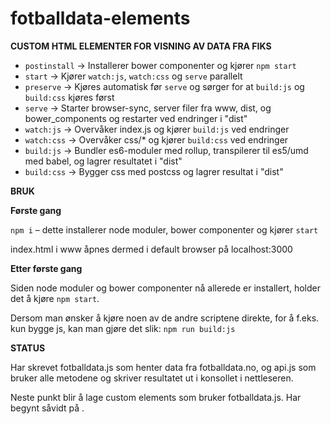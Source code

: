 # fotballdata-elements

**CUSTOM HTML ELEMENTER FOR VISNING AV DATA FRA FIKS**

- `postinstall` -> Installerer bower componenter og kjører `npm start`
- `start` -> Kjører `watch:js`, `watch:css` og `serve` parallelt
- `preserve` -> Kjøres automatisk før `serve` og sørger for at `build:js` og `build:css` kjøres først
- `serve` -> Starter browser-sync, server filer fra www, dist, og bower_components og restarter ved endringer i "dist"
- `watch:js` -> Overvåker index.js og kjører `build:js` ved endringer
- `watch:css` -> Overvåker css/* og kjører `build:css` ved endringer
- `build:js` -> Bundler es6-moduler med rollup, transpilerer til es5/umd med babel, og lagrer resultatet i "dist"
- `build:css` -> Bygger css med postcss og lagrer resultat i "dist"

**BRUK**

**Første gang**

`npm i` – dette installerer node moduler, bower componenter og kjører `start`

index.html i www åpnes dermed i default browser på localhost:3000

**Etter første gang**

Siden node moduler og bower componenter nå allerede er installert, holder det å kjøre `npm start`.

Dersom man ønsker å kjøre noen av de andre scriptene direkte, for å f.eks. kun bygge js, kan man gjøre det slik:  `npm run build:js`

**STATUS**

Har skrevet fotballdata.js som henter data fra fotballdata.no, og api.js som bruker alle metodene og skriver resultatet ut i konsollet i nettleseren.

Neste punkt blir å lage custom elements som bruker fotballdata.js. Har begynt såvidt på <afk-matches>.
